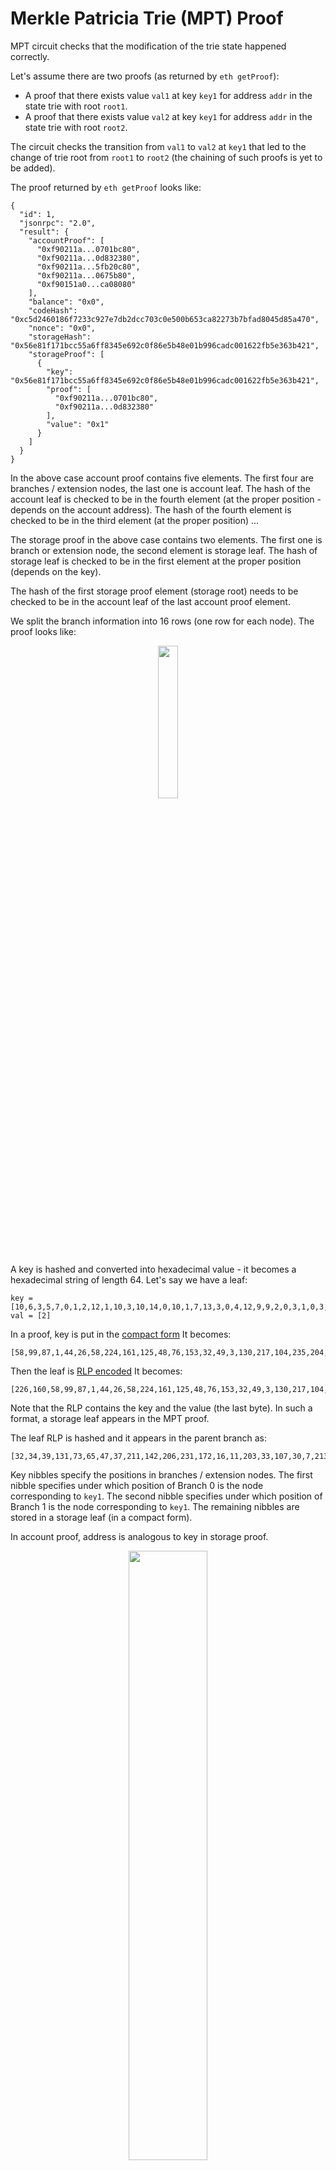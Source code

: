 # Merkle Patricia Trie (MPT) Proof

MPT circuit checks that the modification of the trie state happened correctly.

Let's assume there are two proofs (as returned by `eth getProof`):

- A proof that there exists value `val1` at key `key1` for address `addr` in the state trie with root `root1`.
- A proof that there exists value `val2` at key `key1` for address `addr` in the state trie with root `root2`.

The circuit checks the transition from `val1` to `val2` at `key1` that led to the change
of trie root from `root1` to `root2` (the chaining of such proofs is yet to be added).

The proof returned by `eth getProof` looks like:

```
{
  "id": 1,
  "jsonrpc": "2.0",
  "result": {
    "accountProof": [
      "0xf90211a...0701bc80",
      "0xf90211a...0d832380",
      "0xf90211a...5fb20c80",
      "0xf90211a...0675b80",
      "0xf90151a0...ca08080"
    ],
    "balance": "0x0",
    "codeHash": "0xc5d2460186f7233c927e7db2dcc703c0e500b653ca82273b7bfad8045d85a470",
    "nonce": "0x0",
    "storageHash": "0x56e81f171bcc55a6ff8345e692c0f86e5b48e01b996cadc001622fb5e363b421",
    "storageProof": [
      {
        "key": "0x56e81f171bcc55a6ff8345e692c0f86e5b48e01b996cadc001622fb5e363b421",
        "proof": [
          "0xf90211a...0701bc80",
          "0xf90211a...0d832380"
        ],
        "value": "0x1"
      }
    ]
  }
}
```

In the above case account proof contains five elements.
The first four are branches / extension nodes, the last one is account leaf.
The hash of the account leaf is checked to
be in the fourth element (at the proper position - depends on the account address).
The hash of the fourth element is checked to be in the third element (at the proper position) ...

The storage proof in the above case contains two elements.
The first one is branch or extension node, the second element is storage leaf.
The hash of storage leaf is checked to
be in the first element at the proper position (depends on the key).

The hash of the first storage proof element (storage root) needs to be checked
to be in the account leaf of the last account proof element.

We split the branch information into 16 rows (one row for each node). The proof looks like:

<p align="center">
  <img src="./img/proof.png?raw=true" width="25%">
</p>

A key is hashed and converted into hexadecimal value - it becomes a hexadecimal string of
length 64.
Let's say we have a leaf:

```
key = [10,6,3,5,7,0,1,2,12,1,10,3,10,14,0,10,1,7,13,3,0,4,12,9,9,2,0,3,1,0,3,8,2,13,9,6,8,14,11,12,12,4,11,1,7,7,1,15,4,1,12,6,11,3,0,4,2,0,5,11,5,7,0,16]
val = [2]
```

In a proof, key is put in the
[compact form](https://github.com/ethereum/go-ethereum/blob/master/trie/hasher.go#L110)
It becomes:

```
[58,99,87,1,44,26,58,224,161,125,48,76,153,32,49,3,130,217,104,235,204,75,23,113,244,28,107,48,66,5,181,112]
```

Then the leaf is
[RLP encoded](https://github.com/ethereum/go-ethereum/blob/master/trie/hasher.go#L157)
It becomes:

```
[226,160,58,99,87,1,44,26,58,224,161,125,48,76,153,32,49,3,130,217,104,235,204,75,23,113,244,28,107,48,66,5,181,112,2]
```

Note that the RLP contains the key and the value (the last byte). In such a format, a storage
leaf appears in the MPT proof.

The leaf RLP is hashed and it appears in the parent branch as:

```
[32,34,39,131,73,65,47,37,211,142,206,231,172,16,11,203,33,107,30,7,213,226,2,174,55,216,4,117,220,10,186,68]
```

Key nibbles specify the positions in branches / extension nodes.
The first nibble specifies under which position of Branch 0 is the node
corresponding to `key1`.
The second nibble specifies under which position of Branch 1 is the node
corresponding to `key1`. The remaining nibbles are stored in a storage leaf
(in a compact form).

In account proof, address is analogous to key in storage proof.

<p align="center">
  <img src="./img/address_key.png?raw=true" width="50%">
</p>

In the above case, we have three branches / extension nodes in the account proof.
Let's say `addr` turns into nibbles `3 b a ...` That would mean the position (named `modified_node`) of the underlying proof element is:

- 3 in Branch 0
- 11 in Branch 1
- 10 in Branch 2

For the storage part, we have two branches / extension nodes.
Let's say `key1` turns into nibbles `a 2 ...` That would mean the position (named `modified_node`) of the underlying storage leaf is:

- 10 in Branch 0
- 2 in Branch 1

If we make a change at `key1` from `val1` to `val2` and obtain a proof after this change,
the proof will be different from the first only at `modified_node` positions.

To check the transition from `root1` to `root2` caused at `key1`, MPT circuit checks that both
proofs are the same except at the nodes that correspond to `key1` path
(hexadecimal characters presenting `modified_node`).

In proof 1, the root of account Branch 0 needs to be `root1`.
In proof 2, the root of account Branch 0 needs to be `root2`.
Also, it needs to be checked that the nodes differ only at indexes that
correspond to `key1` path.

To implement the constraints above, the two proofs are put in parallel in MPT rows.
Each branch row contains information of branch node from proof 1 and as well as from proof 2:

<p align="center">
  <img src="./img/mpt.png?raw=true" width="65%">
</p>

Proof 1 is on the left side, proof 2 is on the right side.

## Branch / extension node layout

The two parallel proofs are called S proof and C proof in the MPT circuit layout.

The first 34 columns are for the S proof.
The next 34 columns are for the C proof.
The remaining columns are selectors, for example, for specifying whether the
row is a branch node or a leaf node.

34 columns presents 2 + 32.
The first 2 columns are RLP specific as we will see below.
32 columns are used because this is the length of hash output.
Note that, for example, each branch node is given in a hash format -
it occupies 32 positions.

In the codebase, the columns are named:

- `s_rlp1`
- `s_rlp2`
- `s_advices` (32 columns)
- `c_rlp1`
- `c_rlp2`
- `c_advices` (32 columns)

### Branch

Branch comprises 19 rows:

- 1 init row with some RLP specific data and some selectors
- 16 node rows
- 2 extension node rows

Branch (the two extension node rows are empty):

<p align="center">
  <img src="./img/branch_diagram.png?raw=true" width="50%">
</p>

Extension node (the two extension node rows are non-empty):

<p align="center">
  <img src="./img/extension_node.png?raw=true" width="50%">
</p>

Boolean selectors `is_branch_init`, `is_branch_child`, `is_last_branch_child`,
`is_modified` are used to trigger the constraints only when necessary.
Two examples:

- Checking that hash of a branch RLP is in the parent element
  (branch / extension node) is done in the last branch row (`is_last_branch_child`)
- S and C children are checked to be the same in all rows except at `is_modified`.

There are two other columns that ensure that branch rows follow
the prescribed layout: `node_index` and `modified_node`.

`node_index` is checked to be running monotonously from 0 to 15.
This way it is ensured that branch layout really has 16 branch children rows.

`modified_node` specifies the index at which the storage modification in this branch occured.
`modified_node` is checked to be the same in all branch children rows - having this value
available in all rows simplifies the constraints for checking that `is_modified` is true
only when `node_index - modified_node = 0`. Having `modified_node` available only in one row,
it would be difficult to write a constraint for `node_index - modified_node = 0` for all
16 rows.

`is_last_branch_child` is checked to be in the row with `node_index` = 15.
`is_branch_child` is checked to follow either `is_branch_init` or `is_branch_child`.
After `is_branch_init` it is checked to be a row with  `is_branch_child = 1`.
After `is_branch_init` it is checked to be a row `node_index = 0`.
When `is_branch_child` changes, it is checked to be `node_index = 15` in the previous row.

When `node_index != 15`, it is checked that `is_last_branch_child = 0`.
When `node_index = 15`, it is checked that `is_last_branch_child = 1`.

All these constraints are implemented in `branch.rs`.
Constraints to ensure the proper order of rows (after what row `is_branch_init` can appear,
for example) are implemented in `selectors.rs`.

<p align="center">
  <img src="./img/branch.png?raw=true" width="75%">
</p>

The picture presents a branch which has 14 empty nodes and 2 non-empty nodes.
The last two rows are all zeros because this is a regular branch,
not an extension node.

Each branch node row starts with 34 S proof columns and 34 C proof columns.
For non-empty rows, `rlp1` is always 160:

```
0, 160, 55, 235, ...
```

This is because 160 denotes (in RLP encoding) the length of the
substream which is 32 (= 160 - 128). The substream in this case is hash
of a branch child.

When there is an empty node, the column looks like:

```
0, 0, 128, 0, ..., 0
```

Empty node in a RLP stream is denoted only by one byte - by value 128.
However, MPT circuit uses padding with 0s - empty node occupies the whole row too.
This is too simplify the comparisons
between S and C branch. This way, the branch nodes are aligned horizontally
for both proofs.

Non-empty nodes in the above picture are at positions 3 and 11.
Position 11 corresponds to the key (that
means the key nibble that determines the position of a node in this branch is 11) and
is stored in `modified_node` column.

`s_advices/c_advices` present the hash of a branch child.

One can observe that in position 3: `s_advices = c_advices`,
while in position 11: `s_advices != c_advices`.

That is because the nibble 11 corresponds to `key1` where the storage modification
occured. The branch at position 3 is not affected by this storage modification.

We need `s_advices/c_advices` for two things:

- To compute the overall branch RLC (to be able to check the hash of a branch RLP to be in a parent) - in this case, `s_advices/c_advices` is a substream of RLP stream, we need to compare hash of the whole RLP stream to be in a parent
- To check whether `s_advices/c_advices` (at `is_modified` position)
  present the hash of the next element in a proof - in this case, `s_advices/c_advices`
  presents hash that is to be compared to be the hash of the underlying element.

Checking branch hash in a parent:

<p align="center">
  <img src="./img/branch_in_parent.png?raw=true" width="50%">
</p>

Checking extension node hash in a parent:

<p align="center">
  <img src="./img/extension_in_parent.png?raw=true" width="50%">
</p>

The constraint for an element to be in a parent is implemented using lookups, for example:

```
lookup(branch RLC, branch length, hash RLC at is_modified in parent)
```

TODO: instead of 32 columns for `*_advices`, we could use only the RLC of `*_advices`.
To integrate `*_advices` RLC into the computation of the whole branch RLC, we
would just need to compute `mult * *_advices_RLC` and add this to the current RLC value.

To simplify the lookups, the hash of the modified node in branch S is stored in
`s_mod_node_hash_rlc` column. Similarly, for branch C it is stored in `c_mod_node_hash_rlc`.
It is checked that this value is the same in all 16 branch children rows.

<p align="center">
  <img src="./img/mod_node_hash_rlc.png?raw=true" width="50%">
</p>

Having the same value in all rows makes it easier to check that the value corresponds
to the hash at `modified_node` position: otherwise it would be difficult to determine
the rotation to the row where hash rlc is stored because `modified_node`
is not fixed.

The lookup constraints for branch are implemented in `branch_hash_in_parent`. The lookup constraints for extension node are implemented in `extension_node.rs`.

### Computing branch RLC

The intermediate branch RLC is computed in each row, the final one is given in
`is_last_branch_child` row.

Branch init row contains the RLC bytes only in (some) of the first 10 columns.
The columns after this stores branch / extension node selectors.

The RLP of a branch can appear in two slightly different versions:

- At the beginning there are two RLP meta bytes
- At the beginning there are three RLP meta bytes.

A branch with two RLP meta bytes looks like:

```
248, 81,... 
```

In this case, there are 81 bytes from position two onward in the branch RLP stream.
The intermediate RLC in this case should be `248 + 81r`.

A branch with three RLP meta bytes looks like:

```
249, 1, 81,...
```

This means there are 1 * 256 + 81 bytes from position three onward.
The intermediate RLC in this case should be `249 + 1r + 81r^2`.

Columns 0 and 1 in branch init row specify whether S branch has two or three RLP meta bytes:

- `1, 0` means two RLP meta bytes
- `0, 1` means three RLP meta bytes.

Similarly, columns 2 and 3 specify
whether C branch has two or three RLP meta bytes.

Further branch init RLP bytes:

- Columns 4 and 5: the actual branch S RLP meta data bytes
- Column 6: the actual branch S RLP meta data byte (if there are 3 RLP meta data bytes in branch S)
- Columns 7 and 8: branch C RLP meta data bytes
- Column 9: the actual branch C RLP meta data byte (if there are 3 RLP meta data bytes in branch C)

The intermediate RLC values are stored in `acc_s` and `acc_c` columns for S and C branch
respectively.

The constraints for RLC in branch init row are implemented in `branch_rlc_init.rs`.

<p align="center">
  <img src="./img/branch_rlc_init.png?raw=true" width="60%">
</p>

To check the intermediate RLC for `is_branch_child` rows,
two additional columns are needed: `acc_mult_s` and `acc_mult_c`.
These two columns are used to know with what multiplier should be used in the next row:

```
acc_s = acc_s_prev + s_rlp2 * acc_mult_s_prev + s_advices[0] * acc_mult_s_prev * r + s_advices[1] * acc_mult_s_prev * r^2
```

<p align="center">
  <img src="./img/branch_rlc.png?raw=true" width="60%">
</p>

Constraints for `acc_s, acc_c, acc_mult_s, acc_mult_c`
are implemented in `branch_rlc.rs`.

There are two types of branch child: empty and non-empty.
Both has a fixed number of bytes (33 and 1) which simplifies
the constraints for `acc_s, acc_c, acc_mult_s, acc_mult_c`.
For example, the constraint
for `acc_mult_s` for non-empty child would be:

```
acc_mult_s = acc_mult_s_prev * r^33
```

On the other hand, leaf rows do not have a fixed number of bytes (key in a leaf
can be of different lengths) which require more complex constraints as is described
below.

In `is_last_branch_child` row, columns `acc_s` and `acc_c` contain the RLC of branch S and branch C respectively. These two values are compared to be the same as
the intermediate RLC values in the last branch children row.

### Branch length corresponds to the RLP meta bytes

As discussed above, branch RLP can have two or three RLP meta bytes that specify
its length.
To check whether the actual length of the stream corresponds to the length specified
with the RLP meta bytes, column 0 is used (`s_rlp1, c_rlp1`).
In each row we subtract the number
of bytes in a row: 33 for non-empty row, 1 for empty row.
In the last row we checked whether the value is 1.

The final value should be 1 (and not 0) because
RLP length includes also ValueNode which occupies 1 byte and is not stored in MPT layout.

<p align="center">
  <img src="./img/branch_length.png?raw=true" width="20%">
</p>

Constraints for RLP length are implemented in `branch.rs`.

### Address and key RLC in branch nodes

To check that storage modification occurs at the proper address / key,
the circuit computes intermediate address RLC / key RLC at each branch / extension node. The final address RLC is computed in `is_account_leaf` row, the final
key RLC is computed in `is_leaf_key` row.

In each branch,
`modified_node` corresponds to one of the nibbles of the key/address.

<p align="center">
  <img src="./img/address_key_branch_rlc.png?raw=true" width="60%">
</p>

Let us say the address (after being hashed) is composed of the following nibbles:

```
n0 n1 n2 ... n63
```

This means the bytes are:

```
(n0 * 16 + n1) (n2 * 16 + n3) ... (n62 * 16 + n63)
```

`modified_node` in one branch / extension node corresponds to one nibble, two
consecutive elements (each branch or extension node) corresponds to one byte.

To compute the RLC, we need to know whether
the branch / extension node is the first or second nibble of a byte.
This information is given in branch init row in two `s_advices` columns:
`s_advices[IS_BRANCH_C16_POS - LAYOUT_OFFSET]` and
`s_advices[IS_BRANCH_C1_POS - LAYOUT_OFFSET]`.
If it is the first nibble, `modified_node` is multiplied by 16, otherwise by 1.

Constraints for
`s_advices[IS_BRANCH_C16_POS - LAYOUT_OFFSET]` and
`s_advices[IS_BRANCH_C1_POS - LAYOUT_OFFSET]`
are implemented in `branch_key.rs`.
For example, the two values need to be boolean, need to alternate (this alternating
gets more complicated when there is an extension node instead of a branch as it will be
discussed below), and the sum of the two needs to be 1.

### Extension node rows

When does extension node appear?

Let us first observe the leaf in the picture below.

<p align="center">
  <img src="./img/leaf.png?raw=true" width="40%">
</p>

This leaf appears at position:

```
n0 n1 n2 n3
```

The rest of the nibbles are stored in the leaf.

There are three possible storage modification scenarios:

- If the storage modification occurs at the same key (all 64 nibbles match), the
  value in the leaf will be updated.
- If the storage modification occurs at the key where `n0 n1 n2 n3` match,
  a branch is inserted instead of a leaf. Let us say the nibbles of the key where
  change occurs are: `n0 n1 n2 n3 m4 m5 ... m63`. This branch contains two leaves:
  the old one at position `n4` and the new one at position `m4`.

<p align="center">
  <img src="./img/into_branch.png?raw=true" width="35%">
</p>
- If the storage modification occurs at the key where `n0 n1 n2 n3` match and
also some further nibbles match, for example: `n4 = m4, n5 = m5, n6 = m6`,
 an extension node is inserted instead of a leaf. Extension node is like a leaf,
 it contains key (which stores nibbles, in our example: `n4 n5 n6`) and value which is
 hash of the new branch. The new branch contains two leaves:
 the old one at position `n7` and the new one at position `m7` (where `n7 != m7`).
<p align="center">
  <img src="./img/into_extension.png?raw=true" width="35%">
</p>

Extension node can be viewed as a special branch. It contains a regular branch,
but to arrive to this branch there is an extension - additional nibbles to be
navigated. In the picture, the extension is: `n4 n5 n6`.

The extension node element returned by `eth getProof` thus appear
as leaf. It contains:

- In the key: the information about nibbles in the leaf key.
- In the value: the hash of the underlying branch.

For example, the proof element of an extension node looks like:

```
228,130,0,149,160,114,253,150,133,18,192,156,19,241,162,51,210,24,1,151,16,48,7,177,42,60,49,34,230,254,242,79,132,165,90,75,249
```

The key (information about nibbles) is stored in:

```
0 149
```

The value (branch hash) is stored in:

```
114 253 150 ...
```

The second byte (130) means there are 2 (130 - 128) bytes compressing the nibbles.
These two bytes are `0, 149` and they represent
the two nibbles: 9 and 5 (149 = 9 * 16 + 5).

The bytes after 160 present a hash of the underlying branch.

The layout uses `s_rlp1`, `s_rlp2`, and `s_advices` for RLP meta bytes and nibbles,
while `c_advices` are used for branch hash, and `c_rlp2` stores 160 - denoting the number of hash bytes.

<p align="center">
  <img src="./img/extension_node_row.png?raw=true" width="35%">
</p>

There are two extension node rows - one for S proof, one for C proof.
However, the extension key (nibbles) is the same for S and C, we do not need
to duplicate this information.
For this reason, in C row, we do not put key into `s_rlp1`, `s_rlp2`, and `s_advices`,
we just put hash of C underlying branch in `c_advices`.

But we do not leave `s_rlp1, s_rlp2, s_advices` empty in C row, we store additional witness for nibbles there because nibbles are
compressed in bytes and it makes it difficult to decompress back into nibbles
without any helper witnesses.

For example:
`0, 0, 5, 0, 0, ...`

<!--
modify extension in parent diagram
-->

Here, 5 presents the second nibbles of 149 (see above).
Having the second nibble simplifies the computation of the first nibble.

Thus, the two extension rows look like:

```
228,130,0,149, 0, ..., 0, 160, S underlying branch hash
0, 0, 5, 0, ..., 0, 160, C underlying branch hash
```

There is bit of a difference in RLP stream when only one nibble appears.
In this case there is no byte specifying the length of the key extension
(130 in the above case).
For example, in the case below, the nibble is 0 (16 - 16):

`226,16,160,172,105,12...`

In this case special witnesses for nibbles are not needed.

#### Constraints

##### Constraint: selectors

There are six possible scenarios:

- extension node key contains only one nibble and `modified_node` needs to be
  multiplied by `16` for `key RLC`
- extension node key contains only one nibble and `modified_node` needs to be
  multiplied by `1` for `key RLC`
- extension node key contains even number of nibbles and `modified_node` needs to be
  multiplied by `16` for `key RLC`
- extension node key contains even number of nibbles and `modified_node` needs to be
  multiplied by `1` for `key RLC`
- extension node key contains odd number of nibbles (and more than 1) and `modified_node` needs to be multiplied by `16` for `key RLC`
- extension node key contains odd number of nibbles (and more than 1) and `modified_node` needs to be multiplied by `1` for `key RLC`

Extension node RLP encoding needs to be differently handled in different scenarios.
For example, in the the case of only one nibble, there is only one RLP meta byte
(key starts already in `s_rlp2`).

Key RLC information is packed together with information about number of nibbles to
reduce the expression degree.

It needs to be ensured that the selectors are boolean and their sum is `0` or `1`.
If it is `0`, there is a regular branch. If it is `1`, there is an extension node.
See `extension_node.rs` for the constraints.

Further, there are constraints that ensure the selector
value is correct. For example, when there is only one nibble, `s_rlp1` has to be `226`.
Also, when there is an even number of nibbles, `s_advices[0]` has to be `0`.

Information about key RLC multiplication factor is doubled to reduce the expression degree.
Thus the information appear in branch init row at the following positions:

```
pub const IS_BRANCH_C16_POS: usize = 19;
pub const IS_BRANCH_C1_POS: usize = 20;
pub const IS_EXT_SHORT_C16_POS: usize = 21;
pub const IS_EXT_SHORT_C1_POS: usize = 22;
pub const IS_EXT_LONG_EVEN_C16_POS: usize = 23;
pub const IS_EXT_LONG_EVEN_C1_POS: usize = 24;
pub const IS_EXT_LONG_ODD_C16_POS: usize = 25;
pub const IS_EXT_LONG_ODD_C1_POS: usize = 26;
```

There are constraints (`extension_node.rs`) that ensure the information at positions
`IS_BRANCH_C16_POS` and `IS_BRANCH_C1_POS` correspond to the information at positions
where extension node selectors are given.

##### Constraint: extension node RLC is properly computed

Extension node RLC needs to be prperly computed for both, S and C.
This is done by taking into account each byte of the extension node.
The RLC is computed in two steps: the first
step computes bytes in `s_rlp1', 's_rlp2`, `s_advices` (stored in `acc_s` column),
the second step in `c_rlp1', 'c_rlp2`, `c_advices` (stored in `acc_c` column).

First step:

```
rlc_s = s_rlp1 + s_rlp2 * r + s_advices[0] * r^2 + s_advices[1] * r^3 + ... + s_advices[31] * r^33 
```

Constraint:

```
rlc_s = acc_s
```

Second step:

```
rlc = rlc_first + c_rlp1 * r_1 + c_rlp2 * r_1^2 + c_advices[0] * r_1^3 + c_advices[1] * r_1^4 + ... + c_advices[31] * r_1^34 
```

Constraint:

```
rlc = acc_c
```

Note that not all `s_advices` are always used. In the above example, there is only
`0, 149`. The rest of `s_advices` are 0s. To ensure `s_advices` are 0 for `i > 1`,
`key_len_lookup` function is used (see below for a more detailed description).

For S:
`lookup(S branch RLC (retrived from the last branch children row), S branch RLC length, c_advices RLC in extension row)`.

For C extension node, the RLC from the first step from S extension node row is reused.
The second step is analogous to the S row, but uses the values from C row.

##### Constraint: hash of the extension node is in the parent branch

It needs to be checked that the extension node RLC is `mod_node_hash_rlc`
in the parent branch.

```
lookup(acc_c, extension node S length, s_mod_node_hash_rlc::(rot))
lookup(acc_c, extension node C length, c_mod_node_hash_rlc::(rot-1))
```

##### Constraint: hash of the underlying branch is in the extension node c_advices

For S:
`lookup(S branch RLC (retrived from the last branch children row), S branch length, c_advices RLC in extension row)`.

### Account leaf

There are five rows for an account leaf:

```
Key S
Nonce balance S
Nonce balance C
Storage codehash S
Storage codehash C
```

There is only one key row, because the key is always the same for the two parallel proofs.

<p align="center">
  <img src="./img/address_rlc.png?raw=true" width="60%">
</p>

### Storage leaf

There are five rows for a storage leaf:

```
Leaf key S
Leaf value S
Leaf key C
Leaf value C
Leaf in added branch
```

Note that leaf key S and leaf key C are not always the same - for example
when a value is added to the key which was empty, the leaf key C will be
shorter.

<!-- TestExtensionAddedOneKeyByteSel1-->

<!--
For example:
```
226,160,62,102,91,...
30,0,0...
225,159,58,134,125,...
17,0,0
225,159,54,91,73,...
```
-->

<p align="center">
  <img src="./img/storage_leaf.png?raw=true" width="60%">
</p>

##### Constraint: key RLC

<p align="center">
  <img src="./img/key_rlc.png?raw=true" width="60%">
</p>

The first row contains the storage leaf S key bytes. These bytes are what remains from the
key after key nibbles are used to navigate through branches / extension nodes.
That means key RLC that is being partially computed in branches / extension nodes can
be finalized here.

Intermediate key RLC `key_rlc_acc_start` is retrieved from the first branch children row.
Likewise, intermediate multiplication factor `key_mult_start` is retrieved from the same row.

```
```

... `key_len_lookup`

##### Constraint: leaf RLC

## Zeros in s_advices after substream ends

In various cases, `s_advices` are used only to certain point. Consider the example below:

```
228, 130, 0, 149, 0, ..., 0
```

In this example:

```
s_rlp1 = 228
s_rlp2 = 130
s_advices[0] = 0
s_advices[1] = 149
s_advices[2] = 0
...
s_advices[31] = 0
```

To prevent attacks on RLC, it needs to be checked that `s_advices[i] = 0` for `i > 1`:

```
s_advices[2] = 0
...
s_advices[31] = 0
```

The length of the substream is given by `s_rlp2`, it is `2 = 130 - 128` in the above example,
let us denote it by `len = 2`.

`s_advices[i]` are checked to be bytes.

Note that `(len - 1 - i) * s_advices[0] < 33 * 255` ensures `s_advices[i] = 0` for `i > len - 1`.

```
(len - 1) * s_advices[0] < 33 * 255
(len - 2) * s_advices[1] < 33 * 255
From now on, key_len < 0:
(len - 3) * s_advices[2] < 33 * 255 (Note that this will be true only if s_advices[2] = 0)
(len - 4) * s_advices[3] < 33 * 255 (Note that this will be true only if s_advices[3] = 0)
(len - 5) * s_advices[4] < 33 * 255 (Note that this will be true only if s_advices[4] = 0)
```

That is because when `len - i` goes below 0, it becomes a huge number close to field modulus.
Furthermore, `len` is at most 33.
If `len - i` is multiplied by `s_advices[i]` which is at most `255`, it will still be
bigger then `-32 * 255` which is much bigger than `33 * 255`.

See `key_len_lookup` in `helpers.rs` for the implementation.

## RLC multiplication factor after s_advices

As we have seen above,
in various cases, `s_advices` are used only to certain point. Consider the example below:

```
228, 130, 0, 149, 0, ..., 0
```

RLC is computed in two steps in such cases.
The first step computes bytes in `s_rlp1', 's_rlp2`, `s_advices` (stored in `acc_s` column),
the second step computes bytes in `c_rlp1', 'c_rlp2`, `c_advices` (stored in `acc_c` column).

First step:

```
rlc_first_step = s_rlp1 + s_rlp2 * r + s_advices[0] * r^2 + s_advices[1] * r^3 + ... + s_advices[31] * r^33 
```

Constraint

```
rlc_first_step = acc_s
```

Note that the RLC is computed and assigned in the `sythesize` function, the chips then
verify whether that the computation is correct.

In the next step:

```
rlc = rlc_first + c_rlp1 * r_1 + c_rlp2 * r_1^2 + c_advices[0] * r_1^3 + c_advices[1] * r_1^4 + ... + c_advices[31] * r_1^34 
```

Constraint:

```
rlc = acc_c
```

It also needs to be checked that `r_1` corresponds to `len`:

```
r_1 = r^(len+2)
```

This is checked using a lookup into a table:

```
(RMult, 0, 1)
(RMult, 1, r)
(RMult, 2, r^2)
(RMult, 3, r^3)
...
(RMult, 65, r^65)
```

The lookup looks like:

```
lookup(RMult, len+2, r_1)
```

See `mult_diff_lookup` in `helpers.rs` for the implementation.
